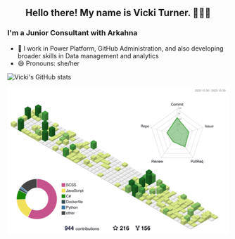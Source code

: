 
</p>
<h2 align="center">Hello there! My name is Vicki Turner. 👋🤓😺</h2>


### I'm a Junior Consultant with Arkahna

- 🔭 I work in Power Platform, GitHub Administration, and also developing broader skills in Data management and analytics
- 😄 Pronouns: she/her


![Vicki's GitHub stats](https://github-readme-stats.vercel.app/api?username=VickiTurns&show_icons=true&theme=synthwave)

![contrib](./profile-green.svg)
